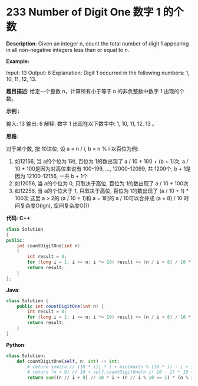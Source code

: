 # 233 Number of Digit One 数字 1 的个数

__Description__:
Given an integer n, count the total number of digit 1 appearing in all non-negative integers less than or equal to n.

__Example:__

Input: 13
Output: 6
Explanation: Digit 1 occurred in the following numbers: 1, 10, 11, 12, 13.

__题目描述__:
给定一个整数 n，计算所有小于等于 n 的非负整数中数字 1 出现的个数。

__示例 :__

输入: 13
输出: 6
解释: 数字 1 出现在以下数字中: 1, 10, 11, 12, 13 。

__思路__:

对于某个数, 按 10进位, 设 a = n / i, b = n % i
以百位为例:

1. 如12156, 当 a的个位为 1时, 百位为 1的数出现了 a / 10 \* 100 + (b + 1)次, a / 10 \* 100是因为对高位来说有 100-199, ..., 12000-12099, 共 1200个, b + 1是因为 12100-12156, 一共 b + 1个
2. 如12056, 当 a的个位为 0, 只取决于高位, 百位为 1的数出现了 a / 10 * 100次
3. 如12256, 当 a的个位大于 1, 只取决于高位, 百位为 1的数出现了 (a / 10 + 1) * 100次
这里 a > 2的 (a / 10 + 1)和 a = 1时的 a / 10可以合并成 (a + 8) / 10
时间复杂度O(lgn), 空间复杂度O(1)

__代码__:
__C++__:

```C++
class Solution 
{
public:
    int countDigitOne(int n) 
    {
        int result = 0;
        for (long i = 1; i <= n; i *= 10) result += (n / i + 8) / 10 * i + (n / i % 10 == 1) * (n % i + 1);
        return result;
    }
};
```

__Java__:

```Java
class Solution {
    public int countDigitOne(int n) {
        int result = 0;
        for (long i = 1; i <= n; i *= 10) result += (n / i + 8) / 10 * i + (n / i % 10 == 1 ? 1 : 0) * (n % i + 1);
        return result;
    }
}
```

__Python__:

```Python
class Solution:
    def countDigitOne(self, n: int) -> int:
        # return sum((n // (10 * i)) * i + min(max(n % (10 * i) - i + 1, 0), i) for i in (int('1' + '0' * j) for j in range(len(str(n)))))
        # return (n + 9) // 10 + self.countDigitOne(n // 10 - 1) * 10 + str(n // 10).count('1') * (n % 10 + 1) if n > 0 else 0
        return sum((n // i + 8) // 10 * i + (n // i % 10 == 1) * (n % i + 1) for i in (int('1' + '0' * j) for j in range(len(str(n)))))
```
